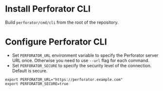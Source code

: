 # Install Perforator CLI

Build `perforator/cmd/cli` from the root of the repository.

# Configure Perforator CLI

* Set `PERFORATOR_URL` environment variable to specify the Perforator server URL once. Otherwise you need to use `--url` flag for each command.
* Set `PERFORATOR_SECURE` to specify the security level of the connection. Default is secure.


```console
export PERFORATOR_URL="https://perforator.example.com"
export PERFORATOR_SECURE=true
```

